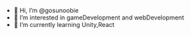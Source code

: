 - 👋 Hi, I’m @gosunoobie
- 👀 I’m interested in gameDevelopment and webDevelopment
- 🌱 I’m currently learning Unity,React 

